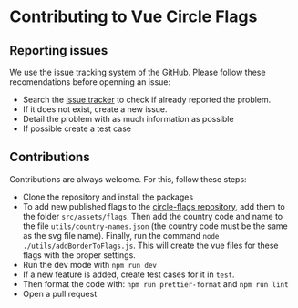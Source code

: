 # Contributing to Vue Circle Flags

## Reporting issues

We use the issue tracking system of the GitHub. Please follow these recomendations before openning an issue:

- Search the [issue tracker](https://github.com/luizzappa/vue-circle-flags/isseus) to check if already reported the problem.
- If it does not exist, create a new issue.
- Detail the problem with as much information as possible
- If possible create a test case

## Contributions

Contributions are always welcome. For this, follow these steps:

- Clone the repository and install the packages
- To add new published flags to the [circle-flags repository](https://github.com/HatScripts/circle-flags), add them to the folder `src/assets/flags`. Then add the country code and name to the file `utils/country-names.json` (the country code must be the same as the svg file name). Finally, run the command `node ./utils/addBorderToFlags.js`. This will create the vue files for these flags with the proper settings.
- Run the dev mode with `npm run dev`
- If a new feature is added, create test cases for it in `test`.
- Then format the code with: `npm run prettier-format` and `npm run lint`
- Open a pull request
